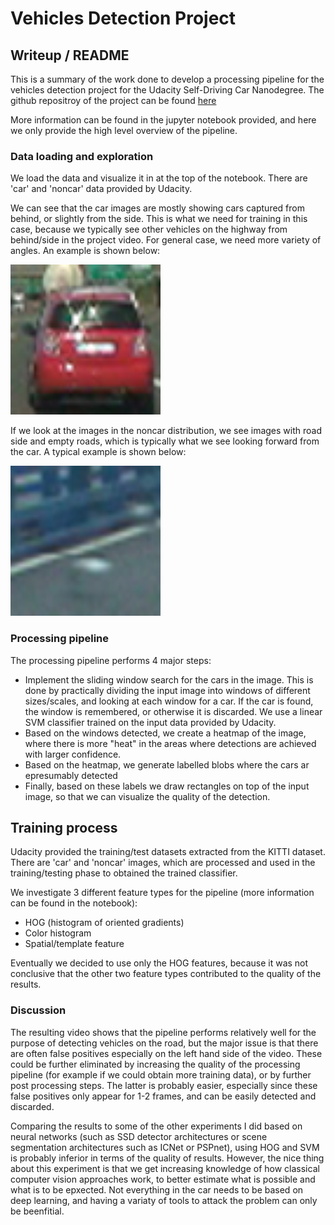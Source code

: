 # **Vehicles Detection Project**
## Writeup / README

This is a summary of the work done to develop a processing pipeline for the vehicles detection project for the Udacity Self-Driving Car Nanodegree. The github repositroy of the project can be found [here](https://github.com/bmalnar/VehiclesDetectionSDCN)

More information can be found in the jupyter notebook provided, and here we only provide the high level overview of the pipeline. 

### Data loading and exploration

We load the data and visualize it in at the top of the notebook. There are 'car' and 'noncar' data provided by Udacity. 

We can see that the car images are mostly showing cars captured from behind, or slightly from the side. This is what we need for training in this case, because we typically see other vehicles on the highway from behind/side in the project video. For general case, we need more variety of angles. An example is shown below:

<img src="output_images/car_image.png" width="240" alt="Car Image" />

If we look at the images in the noncar distribution, we see images with road side and empty roads, which is typically what we see looking forward from the car. A typical example is shown below:

<img src="output_images/non_car_image.png" width="240" alt="Noncar Image" />

### Processing pipeline

The processing pipeline performs 4 major steps:

* Implement the sliding window search for the cars in the image. This is done by practically dividing the input image into windows of different sizes/scales, and looking at each window for a car. If the car is found, the window is remembered, or otherwise it is discarded. We use a linear SVM classifier trained on the input data provided by Udacity. 
* Based on the windows detected, we create a heatmap of the image, where there is more "heat" in the areas where detections are achieved with larger confidence. 
* Based on the heatmap, we generate labelled blobs where the cars ar epresumably detected
* Finally, based on these labels we draw rectangles on top of the input image, so that we can visualize the quality of the detection. 

## Training process

Udacity provided the training/test datasets extracted from the KITTI dataset. There are 'car' and 'noncar' images, which are processed and used in the training/testing phase to obtained the trained classifier. 

We investigate 3 different feature types for the pipeline (more information can be found in the notebook):

* HOG (histogram of oriented gradients)
* Color histogram
* Spatial/template feature

Eventually we decided to use only the HOG features, because it was not conclusive that the other two feature types contributed to the quality of the results. 

### Discussion 

The resulting video shows that the pipeline performs relatively well for the purpose of detecting vehicles on the road, but the major issue is that there are often false positives especially on the left hand side of the video. These could be further eliminated by increasing the quality of the processing pipeline (for example if we could obtain more training data), or by further post processing steps. The latter is probably easier, especially since these false positives only appear for 1-2 frames, and can be easily detected and discarded. 

Comparing the results to some of the other experiments I did based on neural networks (such as SSD detector architectures or scene segmentation architectures such as ICNet or PSPnet), using HOG and SVM is probably inferior in terms of the quality of results. However, the nice thing about this experiment is that we get increasing knowledge of how classical computer vision approaches work, to better estimate what is possible and what is to be epxected. Not everything in the car needs to be based on deep learning, and having a variaty of tools to attack the problem can only be beenfitial. 

